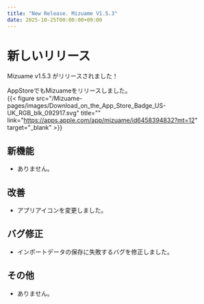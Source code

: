 ```yaml
---
title: "New Release. Mizuame V1.5.3"
date: 2025-10-25T00:00:00+09:00
---
```


# 新しいリリース
Mizuame v1.5.3 がリリースされました！

AppStoreでもMizuameをリリースしました。  
{{< figure src="/Mizuame-pages/images/Download_on_the_App_Store_Badge_US-UK_RGB_blk_092917.svg" title="" link="https://apps.apple.com/app/mizuame/id6458394832?mt=12" target="_blank" >}}

## 新機能
- ありません。

## 改善
- アプリアイコンを変更しました。

## バグ修正
- インポートデータの保存に失敗するバグを修正しました。

## その他
- ありません。
